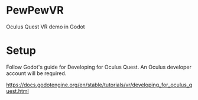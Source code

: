 # PewPewVR
Oculus Quest VR demo in Godot

# Setup
Follow Godot's guide for Developing for Oculus Quest.
An Oculus developer account will be required.

https://docs.godotengine.org/en/stable/tutorials/vr/developing_for_oculus_quest.html
